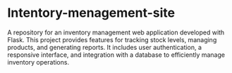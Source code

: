 # Intentory-menagement-site
A repository for an inventory management web application developed with Flask. This project provides features for tracking stock levels, managing products, and generating reports. It includes user authentication, a responsive interface, and integration with a database to efficiently manage inventory operations.
